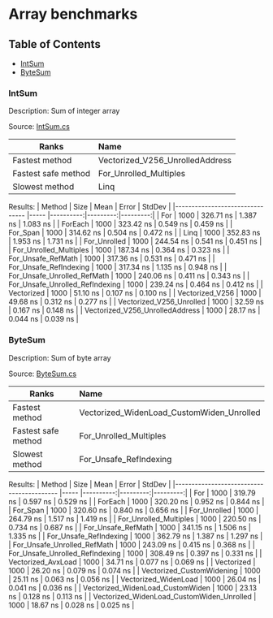 # Array benchmarks

## Table of Contents
- [IntSum](#IntSum)
- [ByteSum](#ByteSum)


### IntSum

Description: Sum of integer array

Source: [IntSum.cs](https://github.com/AkseliDev/CSharp_Benchmarks/blob/master/Arrays/IntSum.cs)


| Ranks               | Name                            |
| ------------------- |:--------------------------------|
| Fastest method      | Vectorized_V256_UnrolledAddress |
| Fastest safe method | For_Unrolled_Multiples          |
| Slowest method      | Linq                            |


Results:
|                          Method | Size |      Mean |    Error |   StdDev |
|-------------------------------- |----- |----------:|---------:|---------:|
|                             For | 1000 | 326.71 ns | 1.387 ns | 1.083 ns |
|                         ForEach | 1000 | 323.42 ns | 0.549 ns | 0.459 ns |
|                        For_Span | 1000 | 314.62 ns | 0.504 ns | 0.472 ns |
|                            Linq | 1000 | 352.83 ns | 1.953 ns | 1.731 ns |
|                    For_Unrolled | 1000 | 244.54 ns | 0.541 ns | 0.451 ns |
|          For_Unrolled_Multiples | 1000 | 187.34 ns | 0.364 ns | 0.323 ns |
|              For_Unsafe_RefMath | 1000 | 317.36 ns | 0.531 ns | 0.471 ns |
|          For_Unsafe_RefIndexing | 1000 | 317.34 ns | 1.135 ns | 0.948 ns |
|     For_Unsafe_Unrolled_RefMath | 1000 | 240.06 ns | 0.411 ns | 0.343 ns |
| For_Unsafe_Unrolled_RefIndexing | 1000 | 239.24 ns | 0.464 ns | 0.412 ns |
|                      Vectorized | 1000 |  51.10 ns | 0.107 ns | 0.100 ns |
|                 Vectorized_V256 | 1000 |  49.68 ns | 0.312 ns | 0.277 ns |
|        Vectorized_V256_Unrolled | 1000 |  32.59 ns | 0.167 ns | 0.148 ns |
| Vectorized_V256_UnrolledAddress | 1000 |  28.17 ns | 0.044 ns | 0.039 ns |

### ByteSum

Description: Sum of byte array

Source: [ByteSum.cs](https://github.com/AkseliDev/CSharp_Benchmarks/blob/master/Arrays/ByteSum.cs)

| Ranks               | Name                            |
| ------------------- |:--------------------------------|
| Fastest method      | Vectorized_WidenLoad_CustomWiden_Unrolled |
| Fastest safe method | For_Unrolled_Multiples          |
| Slowest method      | For_Unsafe_RefIndexing          |

Results:
|                                    Method | Size |      Mean |    Error |   StdDev |
|------------------------------------------ |----- |----------:|---------:|---------:|
|                                       For | 1000 | 319.79 ns | 0.597 ns | 0.529 ns |
|                                   ForEach | 1000 | 320.20 ns | 0.952 ns | 0.844 ns |
|                                  For_Span | 1000 | 320.60 ns | 0.840 ns | 0.656 ns |
|                              For_Unrolled | 1000 | 264.79 ns | 1.517 ns | 1.419 ns |
|                    For_Unrolled_Multiples | 1000 | 220.50 ns | 0.734 ns | 0.687 ns |
|                        For_Unsafe_RefMath | 1000 | 341.15 ns | 1.506 ns | 1.335 ns |
|                    For_Unsafe_RefIndexing | 1000 | 362.79 ns | 1.387 ns | 1.297 ns |
|               For_Unsafe_Unrolled_RefMath | 1000 | 243.09 ns | 0.415 ns | 0.368 ns |
|           For_Unsafe_Unrolled_RefIndexing | 1000 | 308.49 ns | 0.397 ns | 0.331 ns |
|                        Vectorized_AvxLoad | 1000 |  34.71 ns | 0.077 ns | 0.069 ns |
|                                Vectorized | 1000 |  26.20 ns | 0.079 ns | 0.074 ns |
|                 Vectorized_CustomWidening | 1000 |  25.11 ns | 0.063 ns | 0.056 ns |
|                      Vectorized_WidenLoad | 1000 |  26.04 ns | 0.041 ns | 0.036 ns |
|          Vectorized_WidenLoad_CustomWiden | 1000 |  23.13 ns | 0.128 ns | 0.113 ns |
| Vectorized_WidenLoad_CustomWiden_Unrolled | 1000 |  18.67 ns | 0.028 ns | 0.025 ns |

